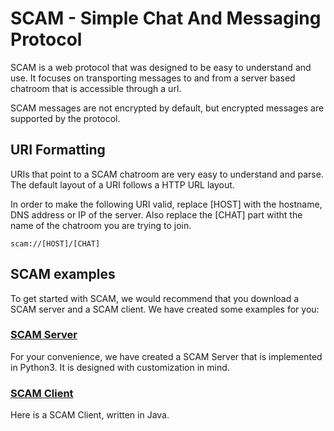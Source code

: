 # SCAM - Simple Chat And Messaging Protocol

SCAM is a web protocol that was designed to be easy to understand and use.
It focuses on transporting messages to and from a server based chatroom that is accessible through a url.

SCAM messages are not encrypted by default, but encrypted messages are supported by the protocol.

## URI Formatting

URIs that point to a SCAM chatroom are very easy to understand and parse.
The default layout of a URI follows a HTTP URL layout. 

In order to make the following URI valid, replace [HOST] with the hostname, DNS address or IP of the server.
Also replace the [CHAT] part witht the name of the chatroom you are trying to join.

    scam://[HOST]/[CHAT]

## SCAM examples

To get started with SCAM, we would recommend that you download a SCAM server and a SCAM client.
We have created some examples for you:

### [SCAM Server](https://github.com/9hax/scam-server)

For your convenience, we have created a SCAM Server that is implemented in Python3.
It is designed with customization in mind.

### [SCAM Client](https://github.com/9hax/scam-client)

Here is a SCAM Client, written in Java.
